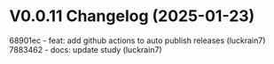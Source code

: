 # V0.0.11 Changelog  (2025-01-23)

68901ec - feat: add github actions to auto publish releases (luckrain7)
7883462 - docs: update study (luckrain7)